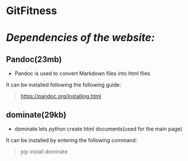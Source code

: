 # GitFitness

# _Dependencies of the website:_

## Pandoc(23mb)

- Pandoc is used to convert Markdown files into html files

It can be installed following the following guide:
> https://pandoc.org/installing.html

## dominate(29kb)

- dominate lets python create html documents(used for the main page)

It can be installed by entering the following command:
> pip install dominate